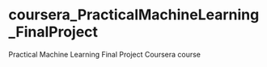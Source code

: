 # coursera_PracticalMachineLearning_FinalProject
Practical Machine Learning Final Project Coursera course
